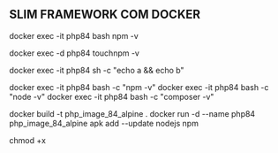 ## SLIM FRAMEWORK COM DOCKER

docker exec -it php84 bash npm -v

docker exec -d php84 touchnpm -v

docker exec -it php84 sh -c "echo a && echo b"

docker exec -it php84 bash -c "npm -v"
docker exec -it php84 bash -c "node -v"
docker exec -it php84 bash -c "composer -v"


docker build -t php_image_84_alpine .
docker run -d --name php84 php_image_84_alpine
apk add --update nodejs npm


chmod +x